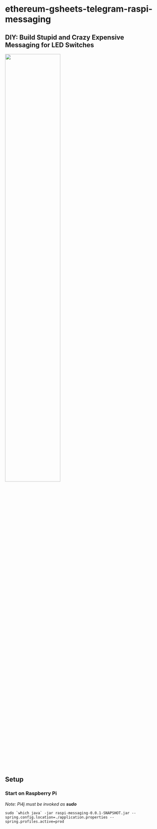 # ethereum-gsheets-telegram-raspi-messaging

## DIY: Build Stupid and Crazy Expensive Messaging for LED Switches

<img src="https://user-images.githubusercontent.com/2828581/161578594-9472a52c-42ad-41a1-934a-787f750cd214.png" width="60%"/>

## Setup

### Start on Raspberry Pi

_Note: Pi4j must be invoked as **sudo**_

```
sudo `which java` -jar raspi-messaging-0.0.1-SNAPSHOT.jar --spring.config.location=./application.properties --spring.profiles.active=prod
```